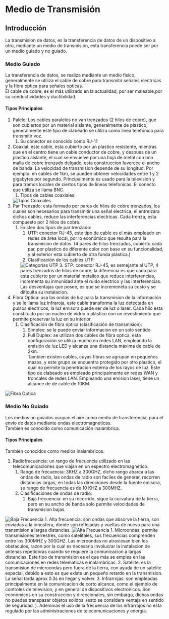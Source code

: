 # Medio de Transmisión

## Introducción

La transmision de datos, es la transferencia de datos de un dispositivo a otro, mediante un medio de transmision, esta transferencía puede ser por un medio guiado y no guiado.

### Medio Guiado

La transferencia de datos, se realiza mediante un medio fisico, generalmente se utiliza el cable de cobre para transmitir señales electricas y la fibra optica para señales opticas.  
El cable de cobre, es el más utilizado en la actualidad, por ser maleable,por su conductividades y ductibilidad.

#### Tipos Principales

1. Palelo: Los cables paralelos no van trenzados (2 hilos de cobre), que son cubiertos por un material aislante, generalmente de plastico, generalmente este tipo de clabeado se utiliza como línea telefónica para transmitir voz.
   1. Su conector es conocido como RJ-11
2. Coaxial: este cable, esta cubierto por un plastico resistente, mientras que en el centro tiene un cable conductor de cobre, y despues de un plastico aislante, el cual se envuelve por una hoja de metal con una malla de cobre trenzado delgado, esta construccion favorece el ancho de banda.  La velocidad de transmision depende de su longitud.  Por ejemplo:  en cables de 1km, se pueden obtener velocidades entre 1 y 2 gigabytes por segundo.  Principalmente es usado para la television y para tramos locales de ciertos tipos de lineas telefonicas.  El conecto que utiliza se llama BNC.
   1. Tipos de cables coaxiales:
   <image src="img/coaxiales.png" alt="Tipos Coaxiales">
3. Par Trenzado: esta formado por pares de hilos de cobre trenzados, los cuales son necesarios para transmitir una señal electrica, el entrelzara dichos cables, reduce las interferencias electricas.  Cada trenza, esta compuesto por 2 hilos de cobre.
   1. Existen dos tipos de par trenzado:
      1. UTP: conector RJ-45, este tipo de cable es el más empleado en redes de área local, por lo económico que resulta para la transmision de datos. (4 pares de hilos trenzados, cubierto cada par, por plastico de diferente color con base en su funcionalidad, y al exterior esta cubierto de otra funda plástica.)
      2. Clasificación de los cables UTP:
        <image src="img/utp_categorias.png" alt="Categorías UTP">
      3. STP: conector RJ-45, es semejante al UTP, 4 pares trenzados de hilos de cobre, la diferencia es que cada para esta cubierto por un material metalico que reduce interferencias, incrementa su inmunidad ante el ruido electrico y las interferencias.  Las desventajas que posee, es que se incremeneta su costo y se dificulta su instalacion.
4. Fibra Optica: usa las ondas de luz para la transmision de la información y se le llama luz infraroja, este cable transforma la luz detectada en pulsos electricos, la luz emisora puede ser de luz o laser.  Cada hilo esta constituido por un nucleo de vidrio o plástico con un revestimiento que permite preservar la luz en su interior.
   1. Clasificación de fibra óptica (clasificación de transmision):
      1. Simplex: se le puede enviar informacion en un solo sentido.
      2. Full Duplex: se utilizan dos cables de fibra optica, esta configuración se utiliza mucho en redes LAN, empleando la emisión de luz LED y alcanza una distancia máxima de cable de 2km.  
Tambien existen cables, cuyas fibras se agrupan en pequeños mazos, y este grupo se encuentra protegido por otro plastico, el cual no permite la penetracion externa de los rayos de luz. Este tipo de clabeado es empleado principalmente en redes WAN y troncales de redes LAN.  Empleando una emision laser, tiene un alcance de de cable de 10KM.
<image src="img/fibra_optica.png" alt="Fibra Óptica">

### Medio No Guiado

Los medios no guiados ocupan el aire como medio de transferencia, para el envio de datos mediante ondas electromagneticas.  
Tambien es conocido como comunicación inalambrica.

#### Tipos Principales

Tambien conocidos como medios inalambricos.

1. Radiofrecuencia: un rango de frecuencia utilizado en las telecomunicaciones que viajan en un espectro electromagnetico.
   1. Rango de frecuencia: 3KHZ a 300GHZ, dicho rango abarca a las ondas de radio, las ondas de radio son faciles de generar, recorren distancias largas, en todas las direcciones desde la fuente emisora, su rango de frecuencia es de 10 KHZ a 300MHZ.
   2. Clasificaciones de ondas de radio:
      1. Baja frecuencia: en su recorrido, sigue la curvatura de la tierra, pero en su ancho de banda solo permite velocidades de transmision bajas.
<image src="img/baja_frecuencia.png" alt="Baja Frecuencia">
      1. Alta frecuencia: son ondas que absorve la tierra, son enviadas a la ionosfera, donde son reflejadas y vueltas de nuevo para una transmision a largas distancias.
<image src="img/alta_frecuencia.png" alt="Alta Frecuencia">
1. Microondas: permite transmisiones terrestres, como satelitales, sus frecuencias comprenden entre los 300MHZ y 300GHZ.  Las microondas no atraviesan bien los obstaculos, razon por la cual es necesario involucrar la instalacion de antenas repetidoras cuando se requiere la comunicacion a largas distancias.  Este tipo de transmision es el que más se emplea en las comunicaciones en redes telematicas e inalambricas.
2. Satélite: es la transmision de microondas pero fuera de la tierra, con ayuda de un satelite espacial, debido a esto es que existe un pequeño retardo en la transmision.  La señal tarda aprox 0.3s en llegar y volver.
3. Infrarrojas: son empleadas principalmente en la comunicacion de corto alcance, como el ejemplo de controles de television, y en general de dispositivos electronicos.  Son economicos en su construccion y direccionales, sin embargo, dichas ondas no puedes transpasar objetos solidos, (esto se considera ventaja en sentido de seguridad. ).  Ademmas el uso de la frecuencia de los infrarrojos no esta regulado por las administraciones de telecomunicaciones y energia.